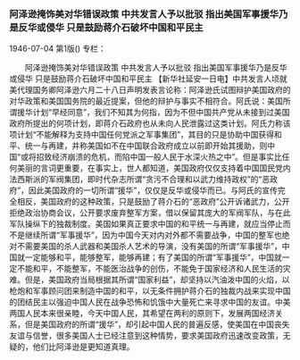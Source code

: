 ### 阿泽逊掩饰美对华错误政策  中共发言人予以批驳  指出美国军事援华乃是反华或侵华  只是鼓励蒋介石破坏中国和平民主

1946-07-04
第1版()
专栏：

　　阿泽逊掩饰美对华错误政策
    中共发言人予以批驳
    指出美国军事援华乃是反华或侵华
    只是鼓励蒋介石破坏中国和平民主
    【新华社延安一日电】中共发言人顷就美代理国务卿阿泽逊六月二十八日声明发表言论称：阿泽逊氏试图辩护美国政府的对华政策和美国国务院的最近提案，但他的辩护与事实不相符合。阿氏说：美国所谓援华计划“早经同意”，我们不知其为何指，因为不但中国共产党从未接到过美国政府所提出的何项计划，即蒋介石政府也从未向人民泄露过这类计划。阿氏力称该项计划“不能解释为支持中国任何党派之军事集团”，其目的只是协助中国获得和平、统一与再建，并称美国如不在中国联合政府成立以前即开始其援助，则中国“或将招致经济崩溃的危机，而陷中国一般人民于水深火热之中”。但是事实比任何美丽的言词更重要，在事实上，世人都知道，美国政府仅仅支持着中国国民党内法西斯派的军阀集团，即时代杂志所谓“贪污不合理和以武力维持政权”的“恶政府”，因此美国政府的一切所谓“援华”，仅仅是反华或侵华而已。与阿氏的宣传完全相反，美国政府的这种政策，只是鼓励了蒋介石的“恶政府”公开诉诸武力，公开拒绝政治协商会议，公开要求废弃整军方案，借以保留其庞大的军阀军队，与在此军队操纵下的独裁制度。美国如果真正要求中国的和平统一与再建，就应当停止而不是继续所谓“军事援华”，因为中国今天对内对外都不需要战争，中国的整军也绝对不需要美国的杀人武器和美国杀人艺术的导演，没有美国的所谓“军事援华”，中国就一定能够和平，能够整军，能够再建；有了美国的所谓“军事援华”，中国就一定不能和平，不能整军，不能医治战争的创伤，不能免于国家经济和人民生活的灾难。但是，美国政府当局根据其所谓“国家利益”，却坚持以汽油泼中国的火焰，以枪炮和军事顾问团来制造中国的和平，以无条件拥护蒋介石的独裁内战来实现中国的团结民主以强迫中国人民在战争恐怖和饥饿中大量死亡来寻求中国的友谊。中美两国人民本来很亲睦，今天中国人民，其希望在两利的原则下，发展两国经济关系，但是美国政府的所谓“援华”，却引起中国人民的普遍反感，使美国在中国丧失友谊与信誉，很多美国人士已经注意到这种情势，要求美国政府迅速改变政策，无疑的，他们比阿泽逊是更知道真理。
